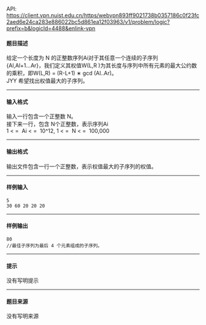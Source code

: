 API: https://client.vpn.nuist.edu.cn/https/webvpn893ff9021738b0357186c0f23fc2aed6e24ca283e886022bc5d861ea12f03963/v1/problem/logic?prefix=b&logicId=4488&enlink-vpn

#### 题目描述

给定一个长度为 N 的正整数序列Ai对于其任意一个连续的子序列  
{Al,Al+1...Ar}，我们定义其权值W(L,R )为其长度与序列中所有元素的最大公约数的乘积，即W(L,R) = (R-L+1) ∗ gcd (Al..Ar)。  
JYY 希望找出权值最大的子序列。

---

#### 输入格式

输入一行包含一个正整数 N。  
接下来一行，包含 N个正整数，表示序列Ai  
1 < =  Ai < =  10^12, 1 < =  N < =  100,000

---

#### 输出格式

输出文件包含一行一个正整数，表示权值最大的子序列的权值。

---

#### 样例输入
```
5
30 60 20 20 20
```

---

#### 样例输出
```
80
//最佳子序列为最后 4 个元素组成的子序列。
```

---

#### 提示

没有写明提示

---

#### 题目来源

没有写明来源
